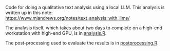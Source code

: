 Code for doing a qualitative text analysis using a local LLM.
This analysis is written up in this note: https://www.mjandrews.org/notes/text_analysis_with_llms/ 

The analysis itself, which takes about two days to complete on a high-end workstation with high-end GPU, is in [analysis.R](analysis.R).

The post-processing used to evaluate the results is in [postprocessing.R](postprocessing.R).